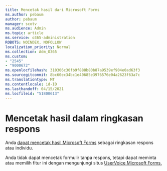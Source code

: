 ```yaml
---
title: Mencetak hasil dari Microsoft Forms
ms.author: pebaum
author: pebaum
manager: scotv
ms.audience: Admin
ms.topic: article
ms.service: o365-administration
ROBOTS: NOINDEX, NOFOLLOW
localization_priority: Normal
ms.collection: Adm_O365
ms.custom:
- "2545"
- "9000672"
ms.openlocfilehash: 310306c30fb9f888b80b87a9539ef904e0ad63f3
ms.sourcegitcommit: 8bc60ec34bc1e40685e3976576e04a2623f63a7c
ms.translationtype: MT
ms.contentlocale: id-ID
ms.lasthandoff: 04/15/2021
ms.locfileid: "51800613"
---
```

# <a name="print-results-in-a-summary-of-responses"></a>Mencetak hasil dalam ringkasan respons

Anda [dapat mencetak hasil Microsoft Forms](https://support.office.com/article/print-a-form-22100b98-ba3c-41c1-9513-f76caca664fc) sebagai ringkasan respons atau individu. 

Anda tidak dapat mencetak formulir tanpa respons, tetapi dapat meminta atau memilih fitur ini dengan mengunjungi situs [UserVoice Microsoft Forms.](https://microsoftforms.uservoice.com/forums/386451-welcome-to-microsoft-forms-suggestion-box)
